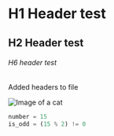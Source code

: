 # H1 Header test
## H2 Header test
###### H6 header test

Added headers to file

![Image of a cat](https://octodex.github.com/images/yaktocat.png)

```python
number = 15
is_odd = (15 % 2) != 0
```
